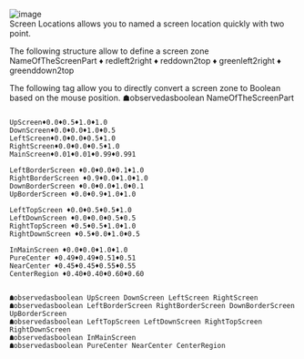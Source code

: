 

![image](https://user-images.githubusercontent.com/20149493/108843819-8388cb80-75db-11eb-8f6f-5058acfe4b39.png)  
Screen Locations allows you to named a screen location quickly with two point.  

The following structure allow to define a screen zone
NameOfTheScreenPart ♦ redleft2right ♦ reddown2top ♦ greenleft2right ♦ greenddown2top   

The following tag allow you to directly convert a screen zone to Boolean based on the mouse position.
☗observedasboolean NameOfTheScreenPart 


```

UpScreen♦0.0♦0.5♦1.0♦1.0
DownScreen♦0.0♦0.0♦1.0♦0.5
LeftScreen♦0.0♦0.0♦0.5♦1.0
RightScreen♦0.0♦0.0♦0.5♦1.0
MainScreen♦0.01♦0.01♦0.99♦0.991

LeftBorderScreen ♦0.0♦0.0♦0.1♦1.0
RightBorderScreen ♦0.9♦0.0♦1.0♦1.0
DownBorderScreen ♦0.0♦0.0♦1.0♦0.1
UpBorderScreen ♦0.0♦0.9♦1.0♦1.0

LeftTopScreen ♦0.0♦0.5♦0.5♦1.0
LeftDownScreen ♦0.0♦0.0♦0.5♦0.5
RightTopScreen ♦0.5♦0.5♦1.0♦1.0
RightDownScreen ♦0.5♦0.0♦1.0♦0.5

InMainScreen ♦0.0♦0.0♦1.0♦1.0
PureCenter ♦0.49♦0.49♦0.51♦0.51
NearCenter ♦0.45♦0.45♦0.55♦0.55
CenterRegion ♦0.40♦0.40♦0.60♦0.60


☗observedasboolean UpScreen DownScreen LeftScreen RightScreen
☗observedasboolean LeftBorderScreen RightBorderScreen DownBorderScreen UpBorderScreen
☗observedasboolean LeftTopScreen LeftDownScreen RightTopScreen RightDownScreen
☗observedasboolean InMainScreen 
☗observedasboolean PureCenter NearCenter CenterRegion

```